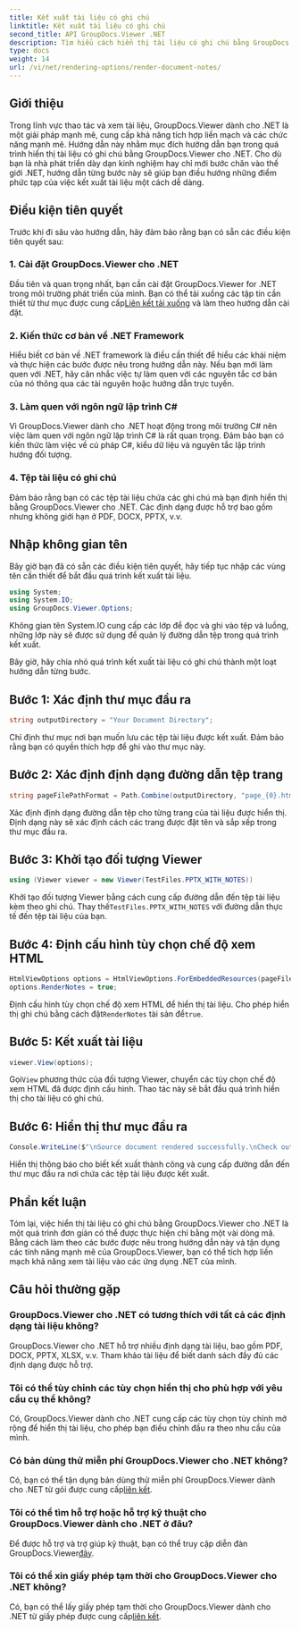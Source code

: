 ```yaml
---
title: Kết xuất tài liệu có ghi chú
linktitle: Kết xuất tài liệu có ghi chú
second_title: API GroupDocs.Viewer .NET
description: Tìm hiểu cách hiển thị tài liệu có ghi chú bằng GroupDocs.Viewer cho .NET. Hướng dẫn từng bước để tích hợp liền mạch vào các ứng dụng .NET của bạn.
type: docs
weight: 14
url: /vi/net/rendering-options/render-document-notes/
---
```

## Giới thiệu
Trong lĩnh vực thao tác và xem tài liệu, GroupDocs.Viewer dành cho .NET là một giải pháp mạnh mẽ, cung cấp khả năng tích hợp liền mạch và các chức năng mạnh mẽ. Hướng dẫn này nhằm mục đích hướng dẫn bạn trong quá trình hiển thị tài liệu có ghi chú bằng GroupDocs.Viewer cho .NET. Cho dù bạn là nhà phát triển dày dạn kinh nghiệm hay chỉ mới bước chân vào thế giới .NET, hướng dẫn từng bước này sẽ giúp bạn điều hướng những điểm phức tạp của việc kết xuất tài liệu một cách dễ dàng.
## Điều kiện tiên quyết
Trước khi đi sâu vào hướng dẫn, hãy đảm bảo rằng bạn có sẵn các điều kiện tiên quyết sau:
### 1. Cài đặt GroupDocs.Viewer cho .NET
 Đầu tiên và quan trọng nhất, bạn cần cài đặt GroupDocs.Viewer for .NET trong môi trường phát triển của mình. Bạn có thể tải xuống các tập tin cần thiết từ thư mục được cung cấp[Liên kết tải xuống](https://releases.groupdocs.com/viewer/net/) và làm theo hướng dẫn cài đặt.
### 2. Kiến thức cơ bản về .NET Framework
Hiểu biết cơ bản về .NET framework là điều cần thiết để hiểu các khái niệm và thực hiện các bước được nêu trong hướng dẫn này. Nếu bạn mới làm quen với .NET, hãy cân nhắc việc tự làm quen với các nguyên tắc cơ bản của nó thông qua các tài nguyên hoặc hướng dẫn trực tuyến.
### 3. Làm quen với ngôn ngữ lập trình C#
Vì GroupDocs.Viewer dành cho .NET hoạt động trong môi trường C# nên việc làm quen với ngôn ngữ lập trình C# là rất quan trọng. Đảm bảo bạn có kiến thức làm việc về cú pháp C#, kiểu dữ liệu và nguyên tắc lập trình hướng đối tượng.
### 4. Tệp tài liệu có ghi chú
Đảm bảo rằng bạn có các tệp tài liệu chứa các ghi chú mà bạn định hiển thị bằng GroupDocs.Viewer cho .NET. Các định dạng được hỗ trợ bao gồm nhưng không giới hạn ở PDF, DOCX, PPTX, v.v.

## Nhập không gian tên
Bây giờ bạn đã có sẵn các điều kiện tiên quyết, hãy tiếp tục nhập các vùng tên cần thiết để bắt đầu quá trình kết xuất tài liệu.

```csharp
using System;
using System.IO;
using GroupDocs.Viewer.Options;
```
Không gian tên System.IO cung cấp các lớp để đọc và ghi vào tệp và luồng, những lớp này sẽ được sử dụng để quản lý đường dẫn tệp trong quá trình kết xuất.

Bây giờ, hãy chia nhỏ quá trình kết xuất tài liệu có ghi chú thành một loạt hướng dẫn từng bước.
## Bước 1: Xác định thư mục đầu ra
```csharp
string outputDirectory = "Your Document Directory";
```
Chỉ định thư mục nơi bạn muốn lưu các tệp tài liệu được kết xuất. Đảm bảo rằng bạn có quyền thích hợp để ghi vào thư mục này.
## Bước 2: Xác định định dạng đường dẫn tệp trang
```csharp
string pageFilePathFormat = Path.Combine(outputDirectory, "page_{0}.html");
```
Xác định định dạng đường dẫn tệp cho từng trang của tài liệu được hiển thị. Định dạng này sẽ xác định cách các trang được đặt tên và sắp xếp trong thư mục đầu ra.
## Bước 3: Khởi tạo đối tượng Viewer
```csharp
using (Viewer viewer = new Viewer(TestFiles.PPTX_WITH_NOTES))
```
 Khởi tạo đối tượng Viewer bằng cách cung cấp đường dẫn đến tệp tài liệu kèm theo ghi chú. Thay thế`TestFiles.PPTX_WITH_NOTES` với đường dẫn thực tế đến tệp tài liệu của bạn.
## Bước 4: Định cấu hình tùy chọn chế độ xem HTML
```csharp
HtmlViewOptions options = HtmlViewOptions.ForEmbeddedResources(pageFilePathFormat);
options.RenderNotes = true;
```
 Định cấu hình tùy chọn chế độ xem HTML để hiển thị tài liệu. Cho phép hiển thị ghi chú bằng cách đặt`RenderNotes` tài sản để`true`.
## Bước 5: Kết xuất tài liệu
```csharp
viewer.View(options);
```
 Gọi`View` phương thức của đối tượng Viewer, chuyển các tùy chọn chế độ xem HTML đã được định cấu hình. Thao tác này sẽ bắt đầu quá trình hiển thị cho tài liệu có ghi chú.
## Bước 6: Hiển thị thư mục đầu ra
```csharp
Console.WriteLine($"\nSource document rendered successfully.\nCheck output in {outputDirectory}.");
```
Hiển thị thông báo cho biết kết xuất thành công và cung cấp đường dẫn đến thư mục đầu ra nơi chứa các tệp tài liệu được kết xuất.

## Phần kết luận
Tóm lại, việc hiển thị tài liệu có ghi chú bằng GroupDocs.Viewer cho .NET là một quá trình đơn giản có thể được thực hiện chỉ bằng một vài dòng mã. Bằng cách làm theo các bước được nêu trong hướng dẫn này và tận dụng các tính năng mạnh mẽ của GroupDocs.Viewer, bạn có thể tích hợp liền mạch khả năng xem tài liệu vào các ứng dụng .NET của mình.
## Câu hỏi thường gặp
### GroupDocs.Viewer cho .NET có tương thích với tất cả các định dạng tài liệu không?
GroupDocs.Viewer cho .NET hỗ trợ nhiều định dạng tài liệu, bao gồm PDF, DOCX, PPTX, XLSX, v.v. Tham khảo tài liệu để biết danh sách đầy đủ các định dạng được hỗ trợ.
### Tôi có thể tùy chỉnh các tùy chọn hiển thị cho phù hợp với yêu cầu cụ thể không?
Có, GroupDocs.Viewer dành cho .NET cung cấp các tùy chọn tùy chỉnh mở rộng để hiển thị tài liệu, cho phép bạn điều chỉnh đầu ra theo nhu cầu của mình.
### Có bản dùng thử miễn phí GroupDocs.Viewer cho .NET không?
 Có, bạn có thể tận dụng bản dùng thử miễn phí GroupDocs.Viewer dành cho .NET từ gói được cung cấp[liên kết](https://releases.groupdocs.com/).
### Tôi có thể tìm hỗ trợ hoặc hỗ trợ kỹ thuật cho GroupDocs.Viewer dành cho .NET ở đâu?
 Để được hỗ trợ và trợ giúp kỹ thuật, bạn có thể truy cập diễn đàn GroupDocs.Viewer[đây](https://forum.groupdocs.com/c/viewer/9).
### Tôi có thể xin giấy phép tạm thời cho GroupDocs.Viewer cho .NET không?
 Có, bạn có thể lấy giấy phép tạm thời cho GroupDocs.Viewer dành cho .NET từ giấy phép được cung cấp[liên kết](https://purchase.groupdocs.com/temporary-license/).